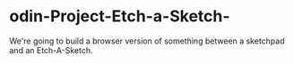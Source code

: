 # odin-Project-Etch-a-Sketch-
We're going to build a browser version of something between a sketchpad and an Etch-A-Sketch.
